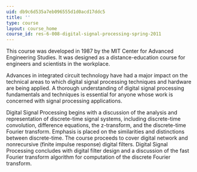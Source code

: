 ```yaml
---
uid: db9c6d535a7eb096555d1d0acd17ddc5
title: ''
type: course
layout: course_home
course_id: res-6-008-digital-signal-processing-spring-2011
---
```

This course was developed in 1987 by the MIT Center for Advanced Engineering Studies. It was designed as a distance-education course for engineers and scientists in the workplace.

Advances in integrated circuit technology have had a major impact on the technical areas to which digital signal processing techniques and hardware are being applied. A thorough understanding of digital signal processing fundamentals and techniques is essential for anyone whose work is concerned with signal processing applications.

Digital Signal Processing begins with a discussion of the analysis and representation of discrete-time signal systems, including discrete-time convolution, difference equations, the z-transform, and the discrete-time Fourier transform. Emphasis is placed on the similarities and distinctions between discrete-time. The course proceeds to cover digital network and nonrecursive (finite impulse response) digital filters. Digital Signal Processing concludes with digital filter design and a discussion of the fast Fourier transform algorithm for computation of the discrete Fourier transform.
